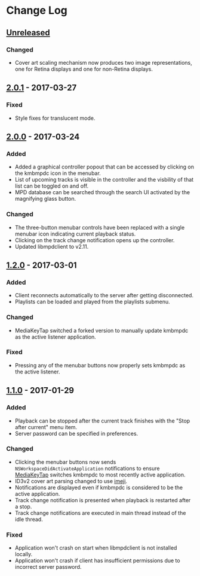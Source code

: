 # Change Log

## [Unreleased]
### Changed
- Cover art scaling mechanism now produces two image representations, one for Retina displays and one for non-Retina displays.

## [2.0.1] - 2017-03-27
### Fixed
- Style fixes for translucent mode.

## [2.0.0] - 2017-03-24
### Added
- Added a graphical controller popout that can be accessed by clicking on the kmbmpdc icon in the menubar.
- List of upcoming tracks is visible in the controller and the visbility of that list can be toggled on and off.
- MPD database can be searched through the search UI activated by the magnifying glass button.

### Changed
- The three-button menubar controls have been replaced with a single menubar icon indicating current playback status.
- Clicking on the track change notification opens up the controller.
- Updated libmpdclient to v2.11.

## [1.2.0] - 2017-03-01
### Added
- Client reconnects automatically to the server after getting disconnected.
- Playlists can be loaded and played from the playlists submenu.

### Changed
- MediaKeyTap switched a forked version to manually update kmbmpdc as the active listener application.

### Fixed
- Pressing any of the menubar buttons now properly sets kmbmpdc as the active listener.

## [1.1.0] - 2017-01-29
### Added
- Playback can be stopped after the current track finishes with the "Stop after current" menu item.
- Server password can be specified in preferences.

### Changed
- Clicking the menubar buttons now sends `NSWorkspaceDidActivateApplication` notifications to ensure [MediaKeyTap](https://github.com/nhurden/MediaKeyTap) switches kmbmpdc to most recently active application.
- ID3v2 cover art parsing changed to use [imeji](https://github.com/arttuperala/imeji).
- Notifications are displayed even if kmbmpdc is considered to be the active application.
- Track change notification is presented when playback is restarted after a stop.
- Track change notifications are executed in main thread instead of the idle thread.

### Fixed
- Application won't crash on start when libmpdclient is not installed locally.
- Application won't crash if client has insufficient permissions due to incorrect server password.

[Unreleased]: https://github.com/arttuperala/kmbmpdc/compare/v2.0.1...HEAD
[2.0.1]: https://github.com/arttuperala/kmbmpdc/compare/v2.0.0...v2.0.1
[2.0.0]: https://github.com/arttuperala/kmbmpdc/compare/v1.2.0...v2.0.0
[1.2.0]: https://github.com/arttuperala/kmbmpdc/compare/v1.1.0...v1.2.0
[1.1.0]: https://github.com/arttuperala/kmbmpdc/compare/v1.0.0...v1.1.0
